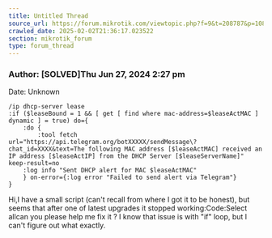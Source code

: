 ```yaml
---
title: Untitled Thread
source_url: https://forum.mikrotik.com/viewtopic.php?f=9&t=208787&p=1082554#p1082554
crawled_date: 2025-02-02T21:36:17.023522
section: mikrotik_forum
type: forum_thread
---
```


### Author: [SOLVED]Thu Jun 27, 2024 2:27 pm
Date: Unknown

```
/ip dhcp-server lease
:if ($leaseBound = 1 && [ get [ find where mac-address=$leaseActMAC ] dynamic ] = true) do={
	:do {
		:tool fetch url="https://api.telegram.org/botXXXXX/sendMessage\?chat_id=XXXX&text=The following MAC address [$leaseActMAC] received an IP address [$leaseActIP] from the DHCP Server [$leaseServerName]" keep-result=no
	:log info "Sent DHCP alert for MAC $leaseActMAC"
	} on-error={:log error "Failed to send alert via Telegram"}
}
```

Hi,I have a small script (can't recall from where I got it to be honest), but seems that after one of latest upgrades it stopped working:Code:Select allcan you please help me fix it ? I know that issue is with "if" loop, but I can't figure out what exactly.

